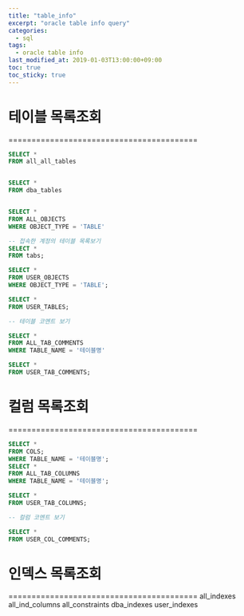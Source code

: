 ```yaml
---
title: "table_info"
excerpt: "oracle table info query"
categories:
  - sql
tags:
  - oracle table info
last_modified_at: 2019-01-03T13:00:00+09:00
toc: true
toc_sticky: true
---
```


# 테이블 목록조회
=========================================
```sql
SELECT *
FROM all_all_tables


SELECT *
FROM dba_tables


SELECT *
FROM ALL_OBJECTS
WHERE OBJECT_TYPE = 'TABLE'

-- 접속한 계정의 테이블 목록보기
SELECT *
FROM tabs;

SELECT *
FROM USER_OBJECTS
WHERE OBJECT_TYPE = 'TABLE';

SELECT *
FROM USER_TABLES;

-- 테이블 코멘트 보기

SELECT *
FROM ALL_TAB_COMMENTS
WHERE TABLE_NAME = '테이블명'

SELECT *
FROM USER_TAB_COMMENTS;

```

# 컬럼 목록조회
=========================================
```sql
SELECT *
FROM COLS;
WHERE TABLE_NAME = '테이블명';
SELECT *
FROM ALL_TAB_COLUMNS
WHERE TABLE_NAME = '테이블명';

SELECT *
FROM USER_TAB_COLUMNS;

-- 컬럼 코멘트 보기

SELECT *
FROM USER_COL_COMMENTS;
```


# 인덱스 목록조회
=========================================
all_indexes     
all_ind_columns
all_constraints
dba_indexes
user_indexes
